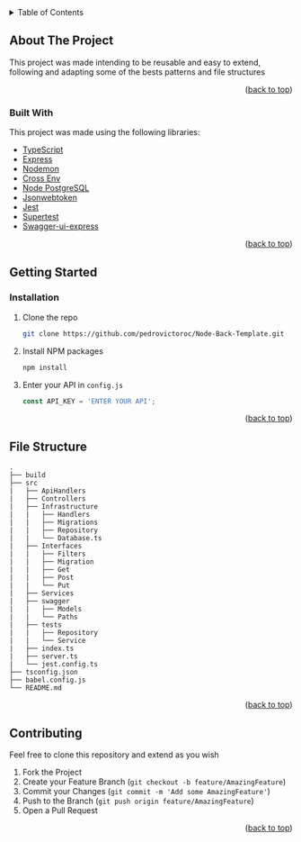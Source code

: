 <details>
  <summary>Table of Contents</summary>
  <ol>
    <li>
      <a href="#about-the-project">About The Project</a>
      <ul>
        <li><a href="#built-with">Built With</a></li>
      </ul>
    </li>
    <li>
      <a href="#getting-started">Getting Started</a>
      <ul>
        <li><a href="#prerequisites">Prerequisites</a></li>
        <li><a href="#installation">Installation</a></li>
      </ul>
    </li>
    <li><a href="#usage">Usage</a></li>
    <li><a href="#roadmap">Roadmap</a></li>
    <li><a href="#contributing">Contributing</a></li>
    <li><a href="#license">License</a></li>
    <li><a href="#contact">Contact</a></li>
    <li><a href="#acknowledgments">Acknowledgments</a></li>
  </ol>
</details>



<!-- ABOUT THE PROJECT -->
## About The Project

This project was made intending to be reusable and easy to extend, following and adapting some of the bests patterns and file structures

<p align="right">(<a href="#top">back to top</a>)</p>



### Built With

This project was made using the following libraries:

* [TypeScript](https://www.typescriptlang.org/)
* [Express](https://expressjs.com/)
* [Nodemon](https://nodemon.io/)
* [Cross Env](https://github.com/kentcdodds/cross-env#readme)
* [Node PostgreSQL](https://node-postgres.com/)
* [Jsonwebtoken](https://github.com/auth0/node-jsonwebtoken#readme)
* [Jest](https://jestjs.io/)
* [Supertest](https://github.com/visionmedia/supertest#readme)
* [Swagger-ui-express](https://github.com/scottie1984/swagger-ui-express#readme)


<p align="right">(<a href="#top">back to top</a>)</p>



<!-- GETTING STARTED -->
## Getting Started

### Installation

1. Clone the repo
   ```sh
   git clone https://github.com/pedrovictoroc/Node-Back-Template.git
   ```
3. Install NPM packages
   ```sh
   npm install
   ```
4. Enter your API in `config.js`
   ```js
   const API_KEY = 'ENTER YOUR API';
   ```

<p align="right">(<a href="#top">back to top</a>)</p>

## File Structure

    .
    ├── build                   
    ├── src
    |   ├── ApiHandlers
    |   ├── Controllers
    |   ├── Infrastructure
    |   |   ├── Handlers
    |   |   ├── Migrations
    |   |   ├── Repository
    |   |   └── Database.ts
    |   ├── Interfaces
    |   |   ├── Filters
    |   |   ├── Migration
    |   |   ├── Get
    |   |   ├── Post
    |   |   └── Put
    |   ├── Services
    |   ├── swagger
    |   |   ├── Models
    |   |   └── Paths
    |   ├── tests
    |   |   ├── Repository
    |   |   └── Service
    |   ├── index.ts
    |   ├── server.ts   
    |   └── jest.config.ts    
    ├── tsconfig.json       
    ├── babel.config.js
    └── README.md

<p align="right">(<a href="#top">back to top</a>)</p>



<!-- CONTRIBUTING -->
## Contributing

Feel free to clone this repository and extend as you wish

1. Fork the Project
2. Create your Feature Branch (`git checkout -b feature/AmazingFeature`)
3. Commit your Changes (`git commit -m 'Add some AmazingFeature'`)
4. Push to the Branch (`git push origin feature/AmazingFeature`)
5. Open a Pull Request

<p align="right">(<a href="#top">back to top</a>)</p>